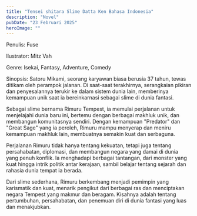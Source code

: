 ```yaml
---
title: "Tensei shitara Slime Datta Ken Bahasa Indonesia"
description: "Novel"
pubDate: "23 Februari 2025"
heroImage: ""
---
```


Penulis: Fuse

Ilustrator: Mitz Vah

Genre: Isekai, Fantasy, Adventure, Comedy

Sinopsis: Satoru Mikami, seorang karyawan biasa berusia 37 tahun, tewas ditikam oleh perampok jalanan. Di saat-saat terakhirnya, serangkaian pikiran dan penyesalannya terukir ke dalam sistem dunia lain, memberinya kemampuan unik saat ia bereinkarnasi sebagai slime di dunia fantasi.

Sebagai slime bernama Rimuru Tempest, ia memulai perjalanan untuk menjelajahi dunia baru ini, bertemu dengan berbagai makhluk unik, dan membangun komunitasnya sendiri. Dengan kemampuan "Predator" dan "Great Sage" yang ia peroleh, Rimuru mampu menyerap dan meniru kemampuan makhluk lain, membuatnya semakin kuat dan serbaguna.

Perjalanan Rimuru tidak hanya tentang kekuatan, tetapi juga tentang persahabatan, diplomasi, dan membangun negara yang damai di dunia yang penuh konflik. Ia menghadapi berbagai tantangan, dari monster yang kuat hingga intrik politik antar kerajaan, sambil belajar tentang sejarah dan rahasia dunia tempat ia berada.

Dari slime sederhana, Rimuru berkembang menjadi pemimpin yang karismatik dan kuat, menarik pengikut dari berbagai ras dan menciptakan negara Tempest yang makmur dan beragam. Kisahnya adalah tentang pertumbuhan, persahabatan, dan penemuan diri di dunia fantasi yang luas dan menakjubkan.
